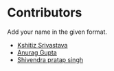 # Contributors

Add your name in the given format.

* [Kshitiz Srivastava](https://contrihub21.herokuapp.com/profile/user/pirateksh/)
* [Anurag Gupta](https://contrihub21.herokuapp.com/profile/user/AnuragGupta806/)
* [Shivendra pratap singh](https://contrihub21.herokuapp.com/profile/user/shiva2003397/)
